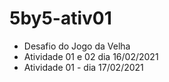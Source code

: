 # 5by5-ativ01
- Desafio do Jogo da Velha
- Atividade 01 e 02 dia 16/02/2021
- Atividade 01 - dia 17/02/2021
